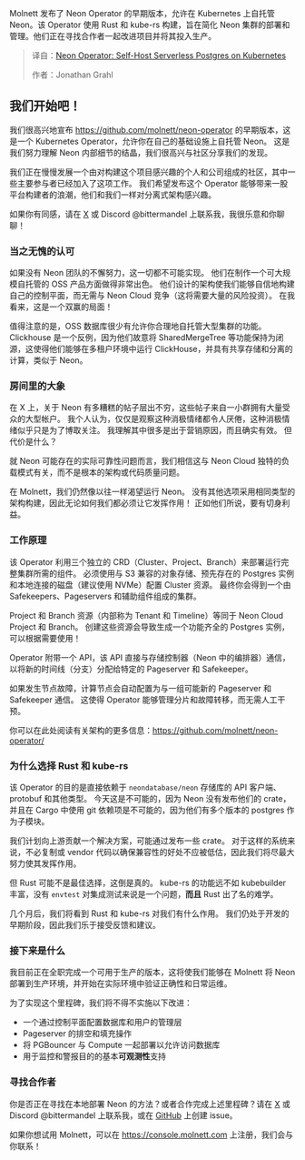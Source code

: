 
<!--
title: Neon Operator：在 Kubernetes 上自建无服务器 Postgres
cover: https://molnett.com/images/posts/25-08-05-neon-operator-self-host-serverless-postgres/mainImage.png
summary: Molnett 发布了 Neon Operator 的早期版本，允许在 Kubernetes 上自托管 Neon。该 Operator 使用 Rust 和 kube-rs 构建，旨在简化 Neon 集群的部署和管理。他们正在寻找合作者一起改进项目并将其投入生产。
-->

Molnett 发布了 Neon Operator 的早期版本，允许在 Kubernetes 上自托管 Neon。该 Operator 使用 Rust 和 kube-rs 构建，旨在简化 Neon 集群的部署和管理。他们正在寻找合作者一起改进项目并将其投入生产。

> 译自：[Neon Operator: Self-Host Serverless Postgres on Kubernetes](https://molnett.com/blog/25-08-05-neon-operator-self-host-serverless-postgres)
> 
> 作者：Jonathan Grahl

## 我们开始吧！

我们很高兴地宣布 <https://github.com/molnett/neon-operator> 的早期版本，这是一个 Kubernetes Operator，允许你在自己的基础设施上自托管 Neon。 这是我们努力理解 Neon 内部细节的结晶，我们很高兴与社区分享我们的发现。

我们正在慢慢发展一个由对构建这个项目感兴趣的个人和公司组成的社区，其中一些主要参与者已经加入了这项工作。 我们希望发布这个 Operator 能够带来一股平台构建者的浪潮，他们和我们一样对分离式架构感兴趣。

如果你有同感，请在 [X](https://X.com/jonathangrahl) 或 Discord @bittermandel 上联系我，我很乐意和你聊聊！

### 当之无愧的认可

如果没有 Neon 团队的不懈努力，这一切都不可能实现。 他们在制作一个可大规模自托管的 OSS 产品方面做得非常出色。 他们设计的架构使我们能够自信地构建自己的控制平面，而无需与 Neon Cloud 竞争（这将需要大量的风险投资）。 在我看来，这是一个双赢的局面！

值得注意的是，OSS 数据库很少有允许你合理地自托管大型集群的功能。 Clickhouse 是一个反例，因为他们故意将 SharedMergeTree 等功能保持为闭源，这使得他们能够在多租户环境中运行 ClickHouse，并具有共享存储和分离的计算，类似于 Neon。

### 房间里的大象

在 X 上，关于 Neon 有多糟糕的帖子层出不穷，这些帖子来自一小群拥有大量受众的大型帐户。 我个人认为，仅仅是观察这种消极情绪都令人厌倦，这种消极情绪似乎只是为了博取关注。 我理解其中很多是出于营销原因，而且确实有效。 但代价是什么？

就 Neon 可能存在的实际可靠性问题而言，我们相信这与 Neon Cloud 独特的负载模式有关，而不是根本的架构或代码质量问题。

在 Molnett，我们仍然像以往一样渴望运行 Neon。 没有其他选项采用相同类型的架构构建，因此无论如何我们都必须让它发挥作用！ 正如他们所说，要有切身利益。

### 工作原理

该 Operator 利用三个独立的 CRD（Cluster、Project、Branch）来部署运行完整集群所需的组件。 必须使用与 S3 兼容的对象存储、预先存在的 Postgres 实例和本地连接的磁盘（建议使用 NVMe）配置 Cluster 资源。 最终你会得到一个由 Safekeepers、Pageservers 和辅助组件组成的集群。

Project 和 Branch 资源（内部称为 Tenant 和 Timeline）等同于 Neon Cloud Project 和 Branch。 创建这些资源会导致生成一个功能齐全的 Postgres 实例，可以根据需要使用！

Operator 附带一个 API，该 API 直接与存储控制器（Neon 中的编排器）通信，以将新的时间线（分支）分配给特定的 Pageserver 和 Safekeeper。

如果发生节点故障，计算节点会自动配置为与一组可能新的 Pageserver 和 Safekeeper 通信。 这使得 Operator 能够管理分片和故障转移，而无需人工干预。

你可以在此处阅读有关架构的更多信息：<https://github.com/molnett/neon-operator/>

### 为什么选择 Rust 和 kube-rs

该 Operator 的目的是直接依赖于 `neondatabase/neon` 存储库的 API 客户端、protobuf 和其他类型。 今天这是不可能的，因为 Neon 没有发布他们的 crate，并且在 Cargo 中使用 git 依赖项是不可能的，因为他们有多个版本的 postgres 作为子模块。

我们计划向上游贡献一个解决方案，可能通过发布一些 crate。 对于这样的系统来说，不必复制或 vendor 代码以确保兼容性的好处不应被低估，因此我们将尽最大努力使其发挥作用。

但 Rust 可能不是最佳选择，这倒是真的。 kube-rs 的功能远不如 kubebuilder 丰富，没有 `envtest` 对集成测试来说是一个问题，**而且** Rust 出了名的难学。

几个月后，我们将看到 Rust 和 kube-rs 对我们有什么作用。 我们仍处于开发的早期阶段，因此我们乐于接受反馈和建议。

### 接下来是什么

我目前正在全职完成一个可用于生产的版本，这将使我们能够在 Molnett 将 Neon 部署到生产环境，并开始在实际环境中验证正确性和日常运维。

为了实现这个里程碑，我们将不得不实施以下改进：

* 一个通过控制平面配置数据库和用户的管理层
* Pageserver 的排空和填充操作
* 将 PGBouncer 与 Compute 一起部署以允许访问数据库
* 用于监控和警报目的的基本**可观测性**支持

### 寻找合作者

你是否正在寻找在本地部署 Neon 的方法？或者合作完成上述里程碑？请在 [X](https://X.com/jonathangrahl) 或 Discord @bittermandel 上联系我，或在 [GitHub](https://github.com/molnett/neon-operator) 上创建 issue。

如果你想试用 Molnett，可以在 <https://console.molnett.com> 上注册，我们会与你联系！
